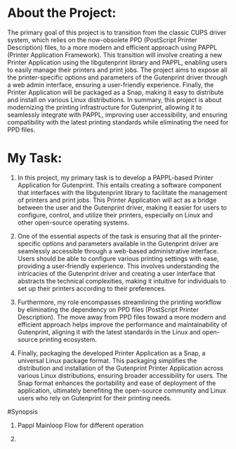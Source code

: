 # About the Project:
The primary goal of this project is to transition from the classic CUPS driver system, which relies on the now-obsolete PPD (PostScript Printer Description) files, to a more modern and efficient approach using PAPPL (Printer Application Framework). This transition will involve creating a new Printer Application using the libgutenprint library and PAPPL, enabling users to easily manage their printers and print jobs. The project aims to expose all the printer-specific options and parameters of the Gutenprint driver through a web admin interface, ensuring a user-friendly experience. Finally, the Printer Application will be packaged as a Snap, making it easy to distribute and install on various Linux distributions.
In summary, this project is about modernizing the printing infrastructure for Gutenprint, allowing it to seamlessly integrate with PAPPL, improving user accessibility, and ensuring compatibility with the latest printing standards while eliminating the need for PPD files.

# My Task:
1. In this project, my primary task is to develop a PAPPL-based Printer Application for Gutenprint. This entails creating a software component that interfaces with the libgutenprint library to facilitate the management of printers and print jobs. This Printer Application will act as a bridge between the user and the Gutenprint driver, making it easier for users to configure, control, and utilize their printers, especially on Linux and other open-source operating systems.

2. One of the essential aspects of the task is ensuring that all the printer-specific options and parameters available in the Gutenprint driver are seamlessly accessible through a web-based administrative interface. Users should be able to configure various printing settings with ease, providing a user-friendly experience. This involves understanding the intricacies of the Gutenprint driver and creating a user interface that abstracts the technical complexities, making it intuitive for individuals to set up their printers according to their preferences.

3. Furthermore, my role encompasses streamlining the printing workflow by eliminating the dependency on PPD files (PostScript Printer Description). The move away from PPD files toward a more modern and efficient approach helps improve the performance and maintainability of Gutenprint, aligning it with the latest standards in the Linux and open-source printing ecosystem.

4. Finally, packaging the developed Printer Application as a Snap, a universal Linux package format. This packaging simplifies the distribution and installation of the Gutenprint Printer Application across various Linux distributions, ensuring broader accessibility for users. The Snap format enhances the portability and ease of deployment of the application, ultimately benefiting the open-source community and Linux users who rely on Gutenprint for their printing needs.

#Synopsis
1. Pappl Mainloop Flow for different operation

2. 
